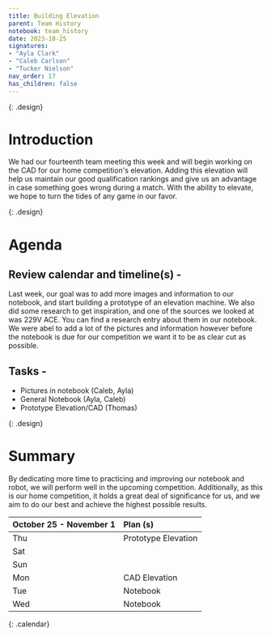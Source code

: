 ```yaml
---
title: Building Elevation
parent: Team History
notebook: team_history
date: 2023-10-25
signatures:
- "Ayla Clark"
- "Caleb Carlson"
- "Tucker Nielson"
nav_order: 17
has_children: false
---
```


{: .design}
# Introduction

We had our fourteenth team meeting this week and will begin working on the CAD for our home competition's elevation. Adding this elevation will help us maintain our good qualification rankings and give us an advantage in case something goes wrong during a match. With the ability to elevate, we hope to turn the tides of any game in our favor.

{: .design}
# Agenda 

## Review calendar and timeline(s) -

Last week, our goal was to add more images and information to our notebook, and start building a prototype of an elevation machine. We also did some research to get inspiration, and one of the sources we looked at was 229V ACE. You can find a research entry about them in our notebook. We were abel to add a lot of the pictures and information however before the notebook is due for our competition we want it to be as clear cut as possible.

## Tasks -

* Pictures in notebook	    (Caleb, Ayla)
* General Notebook   (Ayla, Caleb)
* Prototype Elevation/CAD   (Thomas)

{: .design}
# Summary

By dedicating more time to practicing and improving our notebook and robot, we will perform well in the upcoming competition. Additionally, as this is our home competition, it holds a great deal of significance for us, and we aim to do our best and achieve the highest possible results. 

| October 25 - November 1  | Plan (s) |
|:---|:---|
| Thu | Prototype Elevation |
| Sat |  |
| Sun |  |
| Mon | CAD Elevation |
| Tue | Notebook |
| Wed | Notebook |
{: .calendar}
